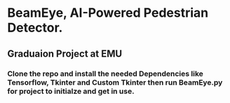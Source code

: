 # BeamEye, AI-Powered Pedestrian Detector.
## Graduaion Project at EMU
### Clone the repo and install the needed Dependencies like Tensorflow, Tkinter and Custom Tkinter then run BeamEye.py for project to initialze and get in use. 
